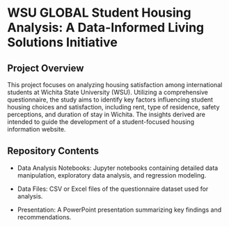 # WSU GLOBAL Student Housing Analysis: A Data-Informed Living Solutions Initiative
## Project Overview
This project focuses on analyzing housing satisfaction among international students at Wichita State University (WSU). Utilizing a comprehensive questionnaire, the study aims to identify key factors influencing student housing choices and satisfaction, including rent, type of residence, safety perceptions, and duration of stay in Wichita. The insights derived are intended to guide the development of a student-focused housing information website.

## Repository Contents
- Data Analysis Notebooks: Jupyter notebooks containing detailed data manipulation, exploratory data analysis, and regression modeling.
* Data Files: CSV or Excel files of the questionnaire dataset used for analysis.
+ Presentation: A PowerPoint presentation summarizing key findings and recommendations.
